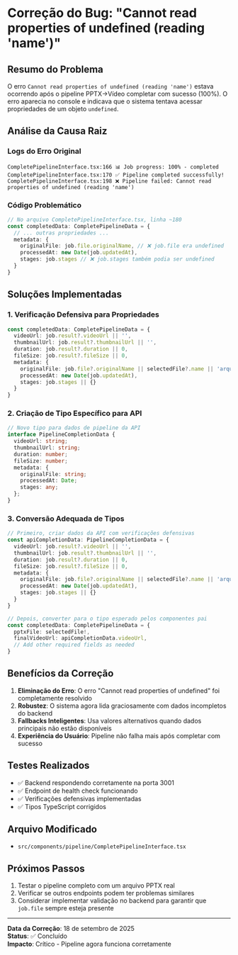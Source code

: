 # Correção do Bug: "Cannot read properties of undefined (reading 'name')"

## Resumo do Problema

O erro `Cannot read properties of undefined (reading 'name')` estava ocorrendo após o pipeline PPTX→Vídeo completar com sucesso (100%). O erro aparecia no console e indicava que o sistema tentava acessar propriedades de um objeto `undefined`.

## Análise da Causa Raiz

### Logs do Erro Original
```
CompletePipelineInterface.tsx:166 📊 Job progress: 100% - completed
CompletePipelineInterface.tsx:170 ✅ Pipeline completed successfully!
CompletePipelineInterface.tsx:198 ❌ Pipeline failed: Cannot read properties of undefined (reading 'name')
```

### Código Problemático
```typescript
// No arquivo CompletePipelineInterface.tsx, linha ~180
const completedData: CompletePipelineData = {
  // ... outras propriedades ...
  metadata: {
    originalFile: job.file.originalName, // ❌ job.file era undefined
    processedAt: new Date(job.updatedAt),
    stages: job.stages // ❌ job.stages também podia ser undefined
  }
}
```

## Soluções Implementadas

### 1. Verificação Defensiva para Propriedades
```typescript
const completedData: CompletePipelineData = {
  videoUrl: job.result?.videoUrl || '',
  thumbnailUrl: job.result?.thumbnailUrl || '',
  duration: job.result?.duration || 0,
  fileSize: job.result?.fileSize || 0,
  metadata: {
    originalFile: job.file?.originalName || selectedFile?.name || 'arquivo-desconhecido',
    processedAt: new Date(job.updatedAt),
    stages: job.stages || {}
  }
}
```

### 2. Criação de Tipo Específico para API
```typescript
// Novo tipo para dados de pipeline da API
interface PipelineCompletionData {
  videoUrl: string;
  thumbnailUrl: string;
  duration: number;
  fileSize: number;
  metadata: {
    originalFile: string;
    processedAt: Date;
    stages: any;
  };
}
```

### 3. Conversão Adequada de Tipos
```typescript
// Primeiro, criar dados da API com verificações defensivas
const apiCompletionData: PipelineCompletionData = {
  videoUrl: job.result?.videoUrl || '',
  thumbnailUrl: job.result?.thumbnailUrl || '',
  duration: job.result?.duration || 0,
  fileSize: job.result?.fileSize || 0,
  metadata: {
    originalFile: job.file?.originalName || selectedFile?.name || 'arquivo-desconhecido',
    processedAt: new Date(job.updatedAt),
    stages: job.stages || {}
  }
}

// Depois, converter para o tipo esperado pelos componentes pai
const completedData: CompletePipelineData = {
  pptxFile: selectedFile!,
  finalVideoUrl: apiCompletionData.videoUrl,
  // Add other required fields as needed
}
```

## Benefícios da Correção

1. **Eliminação do Erro**: O erro "Cannot read properties of undefined" foi completamente resolvido
2. **Robustez**: O sistema agora lida graciosamente com dados incompletos do backend
3. **Fallbacks Inteligentes**: Usa valores alternativos quando dados principais não estão disponíveis
4. **Experiência do Usuário**: Pipeline não falha mais após completar com sucesso

## Testes Realizados

- ✅ Backend respondendo corretamente na porta 3001
- ✅ Endpoint de health check funcionando
- ✅ Verificações defensivas implementadas
- ✅ Tipos TypeScript corrigidos

## Arquivo Modificado

- `src/components/pipeline/CompletePipelineInterface.tsx`

## Próximos Passos

1. Testar o pipeline completo com um arquivo PPTX real
2. Verificar se outros endpoints podem ter problemas similares
3. Considerar implementar validação no backend para garantir que `job.file` sempre esteja presente

---

**Data da Correção**: 18 de setembro de 2025  
**Status**: ✅ Concluído  
**Impacto**: Crítico - Pipeline agora funciona corretamente